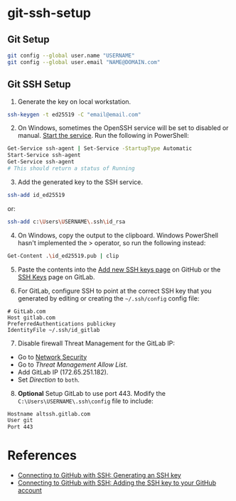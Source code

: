 # git-ssh-setup

## Git Setup

  ```bash
  git config --global user.name "USERNAME"
  git config --global user.email "NAME@DOMAIN.com"
  ```

## Git SSH Setup

1. Generate the key on local workstation.

  ```bash
  ssh-keygen -t ed25519 -C "email@email.com"
  ```

2. On Windows, sometimes the OpenSSH service will be set to disabled or manual. [Start the service](https://stackoverflow.com/questions/65741816/error-connecting-to-agent-no-such-file-or-directory-adding-key-to-ssh-agent). Run the following in PowerShell:

  ```bash
  Get-Service ssh-agent | Set-Service -StartupType Automatic
  Start-Service ssh-agent
  Get-Service ssh-agent
  # This should return a status of Running
  ```

3. Add the generated key to the SSH service.

  ```bash
  ssh-add id_ed25519
  ```
  
  or:
  ```bash
  ssh-add c:\Users\USERNAME\.ssh\id_rsa
  ```

4. On Windows, copy the output to the clipboard. Windows PowerShell hasn't implemented the > operator, so run the following instead:

  ```bash
  Get-Content .\id_ed25519.pub | clip
  ```

5. Paste the contents into the [Add new SSH keys page](https://github.com/settings/ssh/new) on GitHub or the [SSH Keys](https://gitlab.com/-/profile/keys) page on GitLab.

6. For GitLab, configure SSH to point at the correct SSH key that you generated by editing or creating the `~/.ssh/config` config file:

  ```
  # GitLab.com
  Host gitlab.com
  PreferredAuthentications publickey
  IdentityFile ~/.ssh/id_gitlab
  ```

7. Disable firewall Threat Management for the GitLab IP:

  - Go to [Network Security](https://192.168.1.1/network/default/settings/security)
  - Go to *Threat Management Allow List*.
  - Add GitLab IP (172.65.251.182).
  - Set *Direction* to `both`.

8. **Optional** Setup GitLab to use port 443. Modify the `C:\Users\USERNAME\.ssh\config` file to include:

  ``` bash
  Hostname altssh.gitlab.com
  User git
  Port 443
  ```

# References

- [Connecting to GitHub with SSH: Generating an SSH key](https://docs.github.com/en/authentication/connecting-to-github-with-ssh/generating-a-new-ssh-key-and-adding-it-to-the-ssh-agent)
- [Connecting to GitHub with SSH: Adding the SSH key to your GitHub account](https://docs.github.com/en/authentication/connecting-to-github-with-ssh/adding-a-new-ssh-key-to-your-github-account)
